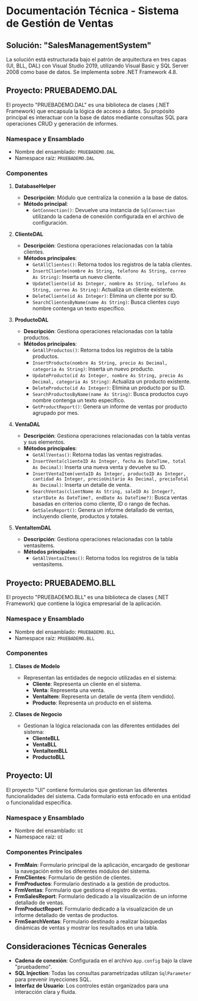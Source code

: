 # Documentación Técnica - Sistema de Gestión de Ventas

## Solución: "SalesManagementSystem"
La solución está estructurada bajo el patrón de arquitectura en tres capas (UI, BLL, DAL) con Visual Studio 2019, utilizando Visual Basic y SQL Server 2008 como base de datos. Se implementa sobre .NET Framework 4.8.

## Proyecto: PRUEBADEMO.DAL
El proyecto "PRUEBADEMO.DAL" es una biblioteca de clases (.NET Framework) que encapsula la lógica de acceso a datos. Su propósito principal es interactuar con la base de datos mediante consultas SQL para operaciones CRUD y generación de informes.

### Namespace y Ensamblado
- Nombre del ensamblado: `PRUEBADEMO.DAL`
- Namespace raíz: `PRUEBADEMO.DAL`

### Componentes
1. **DatabaseHelper**
   - **Descripción**: Módulo que centraliza la conexión a la base de datos.
   - **Método principal**:
     - `GetConnection()`: Devuelve una instancia de `SqlConnection` utilizando la cadena de conexión configurada en el archivo de configuración.

2. **ClienteDAL**
   - **Descripción**: Gestiona operaciones relacionadas con la tabla clientes.
   - **Métodos principales**:
     - `GetAllClientes()`: Retorna todos los registros de la tabla clientes.
     - `InsertCliente(nombre As String, telefono As String, correo As String)`: Inserta un nuevo cliente.
     - `UpdateCliente(id As Integer, nombre As String, telefono As String, correo As String)`: Actualiza un cliente existente.
     - `DeleteCliente(id As Integer)`: Elimina un cliente por su ID.
     - `SearchClientesByName(name As String)`: Busca clientes cuyo nombre contenga un texto específico.

3. **ProductoDAL**
   - **Descripción**: Gestiona operaciones relacionadas con la tabla productos.
   - **Métodos principales**:
     - `GetAllProductos()`: Retorna todos los registros de la tabla productos.
     - `InsertProducto(nombre As String, precio As Decimal, categoria As String)`: Inserta un nuevo producto.
     - `UpdateProducto(id As Integer, nombre As String, precio As Decimal, categoria As String)`: Actualiza un producto existente.
     - `DeleteProducto(id As Integer)`: Elimina un producto por su ID.
     - `SearchProductosByName(name As String)`: Busca productos cuyo nombre contenga un texto específico.
     - `GetProductReport()`: Genera un informe de ventas por producto agrupado por mes.

4. **VentaDAL**
   - **Descripción**: Gestiona operaciones relacionadas con la tabla ventas y sus elementos.
   - **Métodos principales**:
     - `GetAllVentas()`: Retorna todas las ventas registradas.
     - `InsertVenta(clienteID As Integer, fecha As DateTime, total As Decimal)`: Inserta una nueva venta y devuelve su ID.
     - `InsertVentaItem(ventaID As Integer, productoID As Integer, cantidad As Integer, precioUnitario As Decimal, precioTotal As Decimal)`: Inserta un detalle de venta.
     - `SearchVentas(clientName As String, saleID As Integer?, startDate As DateTime?, endDate As DateTime?)`: Busca ventas basadas en criterios como cliente, ID o rango de fechas.
     - `GetSalesReport()`: Genera un informe detallado de ventas, incluyendo cliente, productos y totales.

5. **VentaItemDAL**
   - **Descripción**: Gestiona operaciones relacionadas con la tabla ventasitems.
   - **Métodos principales**:
     - `GetAllVentasItems()`: Retorna todos los registros de la tabla ventasitems.

## Proyecto: PRUEBADEMO.BLL
El proyecto "PRUEBADEMO.BLL" es una biblioteca de clases (.NET Framework) que contiene la lógica empresarial de la aplicación.

### Namespace y Ensamblado
- Nombre del ensamblado: `PRUEBADEMO.BLL`
- Namespace raíz: `PRUEBADEMO.BLL`

### Componentes
1. **Clases de Modelo**
   - Representan las entidades de negocio utilizadas en el sistema:
     - **Cliente**: Representa un cliente en el sistema.
     - **Venta**: Representa una venta.
     - **VentaItem**: Representa un detalle de venta (ítem vendido).
     - **Producto**: Representa un producto en el sistema.

2. **Clases de Negocio**
   - Gestionan la lógica relacionada con las diferentes entidades del sistema:
     - **ClienteBLL**
     - **VentaBLL**
     - **VentaItemBLL**
     - **ProductoBLL**

## Proyecto: UI
El proyecto "UI" contiene formularios que gestionan las diferentes funcionalidades del sistema. Cada formulario está enfocado en una entidad o funcionalidad específica.

### Namespace y Ensamblado
- Nombre del ensamblado: `UI`
- Namespace raíz: `UI`

### Componentes Principales
- **FrmMain**: Formulario principal de la aplicación, encargado de gestionar la navegación entre los diferentes módulos del sistema.
- **FrmClientes**: Formulario de gestión de clientes.
- **FrmProductos**: Formulario destinado a la gestión de productos.
- **FrmVentas**: Formulario que gestiona el registro de ventas.
- **FrmSalesReport**: Formulario dedicado a la visualización de un informe detallado de ventas.
- **FrmProductReport**: Formulario dedicado a la visualización de un informe detallado de ventas de productos.
- **FrmSearchVentas**: Formulario destinado a realizar búsquedas dinámicas de ventas y mostrar los resultados en una tabla.

## Consideraciones Técnicas Generales
- **Cadena de conexión**: Configurada en el archivo `App.config` bajo la clave "pruebademo".
- **SQL Injection**: Todas las consultas parametrizadas utilizan `SqlParameter` para prevenir inyecciones SQL.
- **Interfaz de Usuario**: Los controles están organizados para una interacción clara y fluida.